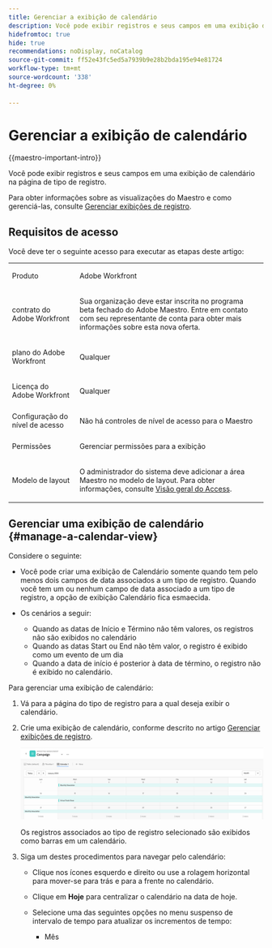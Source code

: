 ```yaml
---
title: Gerenciar a exibição de calendário
description: Você pode exibir registros e seus campos em uma exibição de calendário.
hidefromtoc: true
hide: true
recommendations: noDisplay, noCatalog
source-git-commit: ff52e43fc5ed5a7939b9e28b2bda195e94e81724
workflow-type: tm+mt
source-wordcount: '338'
ht-degree: 0%

---
```


# Gerenciar a exibição de calendário

<!--
title: Manage the calendar view
description: You can display records in a calendar view.
hidefromtoc: yes
author: Alina
feature: Work Management
role: User
hide: yes
-->

<!--update the metadata with real information when making this available in TOC and in the left nav-->

{{maestro-important-intro}}

Você pode exibir registros e seus campos em uma exibição de calendário na página de tipo de registro.

Para obter informações sobre as visualizações do Maestro e como gerenciá-las, consulte [Gerenciar exibições de registro](../views/manage-record-views.md).

## Requisitos de acesso

Você deve ter o seguinte acesso para executar as etapas deste artigo:

<table style="table-layout:auto">
 <col>
 </col>
 <col>
 </col>
 <tbody>
    <tr>
<tr>
<td>
   <p> Produto</p> </td>
   <td>
   <p> Adobe Workfront</p> </td>
  </tr>  
 <td role="rowheader"><p>contrato do Adobe Workfront</p></td>
   <td>
<p>Sua organização deve estar inscrita no programa beta fechado do Adobe Maestro. Entre em contato com seu representante de conta para obter mais informações sobre esta nova oferta. </p>
   </td>
  </tr>
  <tr>
   <td role="rowheader"><p>plano do Adobe Workfront</p></td>
   <td>
<p>Qualquer</p>
   </td>
  </tr>
  <tr>
   <td role="rowheader"><p>Licença do Adobe Workfront</p></td>
   <td>
   <p>Qualquer</p> 
  </td>
  </tr>

<tr>
   <td role="rowheader">Configuração do nível de acesso</td>
   <td> <p>Não há controles de nível de acesso para o Maestro </p>  
</td>
  </tr>

<tr>
   <td role="rowheader"><p>Permissões</p></td>
   <td> <p>Gerenciar permissões para a exibição</p>  
</td>
  </tr>

<tr>
   <td role="rowheader">Modelo de layout</td>
   <td> <p>O administrador do sistema deve adicionar a área Maestro no modelo de layout. Para obter informações, consulte <a href="../access/access-overview.md">Visão geral do Access</a>. </p>  
</td>
  </tr>
 </tbody>
</table>


## Gerenciar uma exibição de calendário {#manage-a-calendar-view}

<!--insert screen shot of calendar view-->

Considere o seguinte:

* Você pode criar uma exibição de Calendário somente quando tem pelo menos dois campos de data associados a um tipo de registro. Quando você tem um ou nenhum campo de data associado a um tipo de registro, a opção de exibição Calendário fica esmaecida.
* Os cenários a seguir:

   * Quando as datas de Início e Término não têm valores, os registros não são exibidos no calendário
   * Quando as datas Start ou End não têm valor, o registro é exibido como um evento de um dia
   * Quando a data de início é posterior à data de término, o registro não é exibido no calendário.

Para gerenciar uma exibição de calendário:

1. Vá para a página do tipo de registro para a qual deseja exibir o calendário.
1. Crie uma exibição de calendário, conforme descrito no artigo [Gerenciar exibições de registro](../views/manage-record-views.md).

   ![](assets/calendar-view-example.png)

   Os registros associados ao tipo de registro selecionado são exibidos como barras em um calendário.

1. Siga um destes procedimentos para navegar pelo calendário:

   * Clique nos ícones esquerdo e direito ou use a rolagem horizontal para mover-se para trás e para a frente no calendário.
   * Clique em **Hoje** para centralizar o calendário na data de hoje.
   * Selecione uma das seguintes opções no menu suspenso de intervalo de tempo para atualizar os incrementos de tempo:

      * Mês